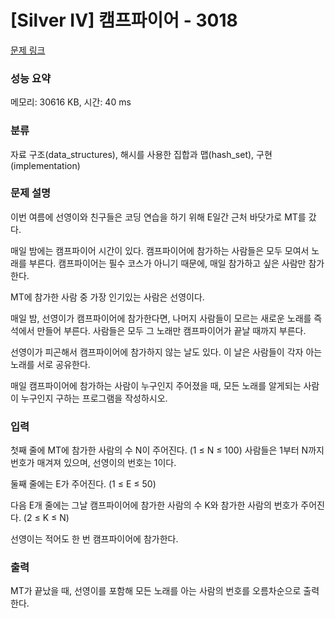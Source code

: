 # [Silver IV] 캠프파이어 - 3018 

[문제 링크](https://www.acmicpc.net/problem/3018) 

### 성능 요약

메모리: 30616 KB, 시간: 40 ms

### 분류

자료 구조(data_structures), 해시를 사용한 집합과 맵(hash_set), 구현(implementation)

### 문제 설명

<p>이번 여름에 선영이와 친구들은 코딩 연습을 하기 위해 E일간 근처 바닷가로 MT를 갔다.</p>

<p>매일 밤에는 캠프파이어 시간이 있다. 캠프파이어에 참가하는 사람들은 모두 모여서 노래를 부른다. 캠프파이어는 필수 코스가 아니기 때문에, 매일 참가하고 싶은 사람만 참가한다.</p>

<p>MT에 참가한 사람 중 가장 인기있는 사람은 선영이다. </p>

<p>매일 밤, 선영이가 캠프파이어에 참가한다면, 나머지 사람들이 모르는 새로운 노래를 즉석에서 만들어 부른다. 사람들은 모두 그 노래만 캠프파이어가 끝날 때까지 부른다.</p>

<p>선영이가 피곤해서 캠프파이어에 참가하지 않는 날도 있다. 이 날은 사람들이 각자 아는 노래를 서로 공유한다.</p>

<p>매일 캠프파이어에 참가하는 사람이 누구인지 주어졌을 때, 모든 노래를 알게되는 사람이 누구인지 구하는 프로그램을 작성하시오.</p>

### 입력 

 <p>첫째 줄에 MT에 참가한 사람의 수 N이 주어진다. (1 ≤ N ≤ 100) 사람들은 1부터 N까지 번호가 매겨져 있으며, 선영이의 번호는 1이다.</p>

<p>둘째 줄에는 E가 주어진다. (1 ≤ E ≤ 50)</p>

<p>다음 E개 줄에는 그날 캠프파이어에 참가한 사람의 수 K와 참가한 사람의 번호가 주어진다. (2 ≤ K ≤ N)</p>

<p>선영이는 적어도 한 번 캠프파이어에 참가한다.</p>

### 출력 

 <p>MT가 끝났을 때, 선영이를 포함해 모든 노래를 아는 사람의 번호를 오름차순으로 출력한다.</p>

